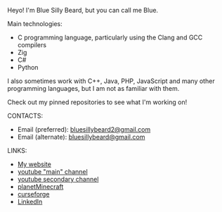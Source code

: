 Heyo! I'm Blue Silly Beard, but you can call me Blue.

Main technologies:
- C programming language, particularly using the Clang and GCC compilers
- Zig
- C#
- Python

I also sometimes work with C++, Java, PHP, JavaScript and many other programming languages, but I am not as familiar with them.

Check out my pinned repositories to see what I'm working on!

CONTACTS:
- Email (preferred): [bluesillybeard2@gmail.com](mailto:bluesillybeard2@gmail.com)
- Email (alternate): [bluesillybeard@gmail.com](mailto:bluesillybeard@gmail.com)

LINKS:
- [My website](https://bluesillybeard.github.io)
- [youtube "main" channel](https://www.youtube.com/@bluesillybeard)
- [youtube secondary channel](https://www.youtube.com/@bluebeard5447)
- [planetMinecraft](https://www.planetminecraft.com/member/bluesillybeard/)
- [curseforge](https://www.curseforge.com/members/bluesillybeard/projects)
- [LinkedIn](https://www.linkedin.com/in/hayden-rasmussen-06125b287)

